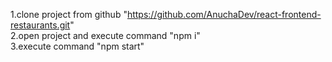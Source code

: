 1.clone project from github "https://github.com/AnuchaDev/react-frontend-restaurants.git" <br />
2.open project and execute command "npm i" <br />
3.execute command "npm start"
